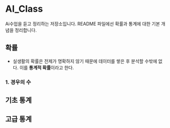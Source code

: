 # AI_Class
Ai수업을 듣고 정리하는 저장소입니다.
README 파일에선 확률과 통계에 대한 기본 개념을 정리합니다.

## 확률
- 실생활의 확률은 전제가 명확하지 않기 때문에 데이터를 쌓은 후 분석할 수밖에 없다. 이를 **통계적 확률**이라고 한다.

### 1. 경우의 수

## 기초 통계

## 고급 통계
